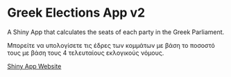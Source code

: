 # Greek Elections App v2

A Shiny App that calculates the seats of each party in the Greek Parliament.

Μπορείτε να υπολογίσετε τις έδρες των κομμάτων με βάση το ποσοστό τους με βάση τους 4 τελευταίους εκλογικούς νόμους.



[Shiny App Website](https://stesiam.shinyapps.io/Greek-Elections-App/)
